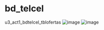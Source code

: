 # bd_telcel
u3_act1_bdtelcel_tblofertas
![image](https://github.com/isaacChavezzz/mvc-telcel/assets/143744084/65a0fbc6-be1a-4fd8-a056-8b04a30079d4)
![image](https://github.com/isaacChavezzz/mvc-telcel/assets/143744084/94672240-1157-49cf-8e9d-0e74fef19305)

